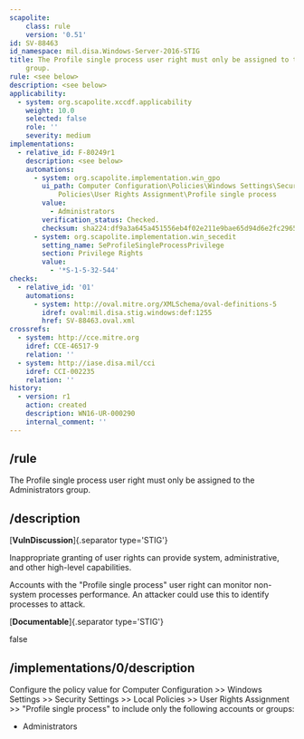 ```yaml
---
scapolite:
    class: rule
    version: '0.51'
id: SV-88463
id_namespace: mil.disa.Windows-Server-2016-STIG
title: The Profile single process user right must only be assigned to the Administrators
    group.
rule: <see below>
description: <see below>
applicability:
  - system: org.scapolite.xccdf.applicability
    weight: 10.0
    selected: false
    role: ''
    severity: medium
implementations:
  - relative_id: F-80249r1
    description: <see below>
    automations:
      - system: org.scapolite.implementation.win_gpo
        ui_path: Computer Configuration\Policies\Windows Settings\Security Settings\Local
            Policies\User Rights Assignment\Profile single process
        value:
          - Administrators
        verification_status: Checked.
        checksum: sha224:df9a3a645a451556eb4f02e211e9bae65d94d6e2fc29653fec77a1af
      - system: org.scapolite.implementation.win_secedit
        setting_name: SeProfileSingleProcessPrivilege
        section: Privilege Rights
        value:
          - '*S-1-5-32-544'
checks:
  - relative_id: '01'
    automations:
      - system: http://oval.mitre.org/XMLSchema/oval-definitions-5
        idref: oval:mil.disa.stig.windows:def:1255
        href: SV-88463.oval.xml
crossrefs:
  - system: http://cce.mitre.org
    idref: CCE-46517-9
    relation: ''
  - system: http://iase.disa.mil/cci
    idref: CCI-002235
    relation: ''
history:
  - version: r1
    action: created
    description: WN16-UR-000290
    internal_comment: ''
---
```



## /rule

The Profile single process user right must only be assigned to the Administrators group.

## /description

[**VulnDiscussion**]{.separator type='STIG'}

Inappropriate granting of user rights can provide system, administrative, and other high-level capabilities.

Accounts with the "Profile single process" user right can monitor non-system processes performance. An attacker could use this to identify processes to attack.

[**Documentable**]{.separator type='STIG'}

false

## /implementations/0/description

Configure the policy value for Computer Configuration >> Windows Settings >> Security Settings >> Local Policies >> User Rights Assignment >> "Profile single process" to include only the following accounts or groups:

- Administrators
